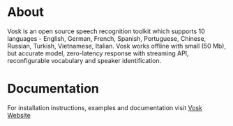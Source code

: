 # About

Vosk is an open source speech recognition toolkit which supports 10
languages - English, German, French, Spanish, Portuguese, Chinese,
Russian, Turkish, Vietnamese, Italian. Vosk works offline with small (50 Mb), but
accurate model, zero-latency response with streaming API, reconfigurable
vocabulary and speaker identification.

# Documentation

For installation instructions, examples and documentation visit [Vosk Website](https://alphacephei.com/vosk)

